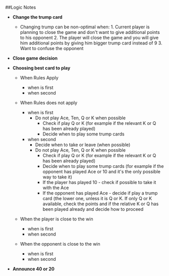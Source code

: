 ##Logic Notes

 - **Change the trump card**
	 - Changing trump can be non-optimal when:
           1. Current player is planning to close the game and don't want to give additional points to his opponent
           2. The player will close the game and you will give him additional points by giving him bigger trump card instead of 9
           3. Want to confuse the opponent
           
 - **Close game decision**
 
 
 - **Choosing best card to play**
	 - When Rules Apply
		 - when is first
		 - when second
		 
	 - When Rules does not apply
		 - when is first
			 -  Do not play Ace, Ten, Q or K when possible
				 -  Check if play Q or K (for example if the relevant K or Q has been already played)
				 - Decide when to play some trump cards
		 - when second
			 - Decide when to take or leave (when possible)
			 -  Do not play Ace, Ten, Q or K when possible
				 -  Check if play Q or K (for example if the relevant K or Q has been already played)
				 - Decide when to play some trump cards (for example if the opponent has played Ace or 10 and it's the only possible way to take it)
				 - If the player has played 10 - check if possible to take it with the Ace
				 - If the opponent has played Ace - decide if play a trump card (the lower one, unless it is Q or K. If only Q or K available, check the points and if the relative K or Q has been played already and decide how to proceed
				 
	 - When the player is close to the win
		 - when is first
		 - when second
		 
	 - When the opponent is close to the win
		 - when is first
		 - when second
 
 - **Announce 40 or 20**




